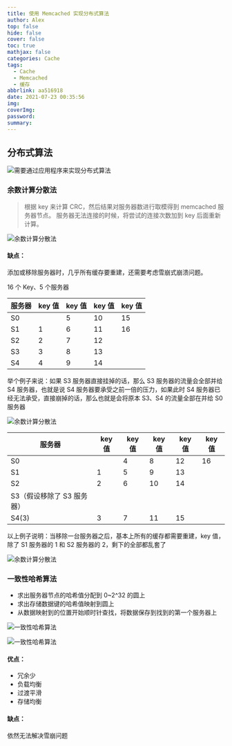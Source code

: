 ```yaml
---
title: 使用 Memcached 实现分布式算法
author: Alex
top: false
hide: false
cover: false
toc: true
mathjax: false
categories: Cache
tags:
  - Cache
  - Memcached
  - 缓存
abbrlink: aa516918
date: 2021-07-23 00:35:56
img:
coverImg:
password:
summary:
---
```


## 分布式算法

![需要通过应用程序来实现分布式算法](https://upload-images.jianshu.io/upload_images/14623749-e26290372bf4ec4b.png?imageMogr2/auto-orient/strip%7CimageView2/2/w/1240)

### 余数计算分散法

> 根据 key 来计算 CRC，然后结果对服务器数进行取模得到 memcached 服务器节点。  服务器无法连接的时候，将尝试的连接次数加到 key 后面重新计算。

![余数计算分散法](https://upload-images.jianshu.io/upload_images/14623749-6e626d05ecb0cb98.png?imageMogr2/auto-orient/strip%7CimageView2/2/w/1240)

#### 缺点：
添加或移除服务器时，几乎所有缓存要重建，还需要考虑雪崩式崩溃问题。

16 个 Key、5 个服务器

服务器 | key 值 | key 值 | key 值 | key 值
--- | --- | --- | --- | ---
S0 |  | 5 | 10 | 15
S1 | 1 | 6 | 11 | 16
S2 | 2 | 7 | 12 |
S3 | 3 | 8 | 13 |
S4 | 4 | 9 | 14 |


举个例子来说：如果 S3 服务器直接挂掉的话，那么 S3 服务器的流量会全部并给 S4 服务器，也就是说 S4 服务器要承受之前一倍的压力，如果此时 S4 服务器已经无法承受，直接崩掉的话，那么也就是会将原本 S3、S4 的流量全部在并给 S0 服务器

![余数计算分散法](https://upload-images.jianshu.io/upload_images/14623749-b39308b35ba20703.png?imageMogr2/auto-orient/strip%7CimageView2/2/w/1240)


服务器 | key 值 | key 值 | key 值 | key 值 | key 值
--- | --- | --- | --- | --- | ---
S0 |  | 4 | 8 | 12 | 16
S1 | 1 | 5 | 9 | 13 |
S2 | 2 | 6 | 10 | 14 |
S3（假设移除了 S3 服务器） | | | | |
S4(3) | 3 | 7 | 11 | 15 |

以上例子说明：当移除一台服务器之后，基本上所有的缓存都需要重建，key 值，除了 S1 服务器的 1 和 S2 服务器的 2，剩下的全部都乱套了

![余数计算分散法](https://upload-images.jianshu.io/upload_images/14623749-d57efed81911e414.png?imageMogr2/auto-orient/strip%7CimageView2/2/w/1240)


### 一致性哈希算法
- 求出服务器节点的哈希值分配到 0~2^32 的圆上
- 求出存储数据键的哈希值映射到圆上
- 从数据映射到的位置开始顺时针查找，将数据保存到找到的第一个服务器上

![一致性哈希算法](https://upload-images.jianshu.io/upload_images/14623749-e59269f6a1f321ef.png?imageMogr2/auto-orient/strip%7CimageView2/2/w/1240)

![一致性哈希算法](https://upload-images.jianshu.io/upload_images/14623749-27ffaa9971199a33.png?imageMogr2/auto-orient/strip%7CimageView2/2/w/1240)


#### 优点：
- 冗余少
- 负载均衡
- 过渡平滑
- 存储均衡

#### 缺点：
依然无法解决雪崩问题
